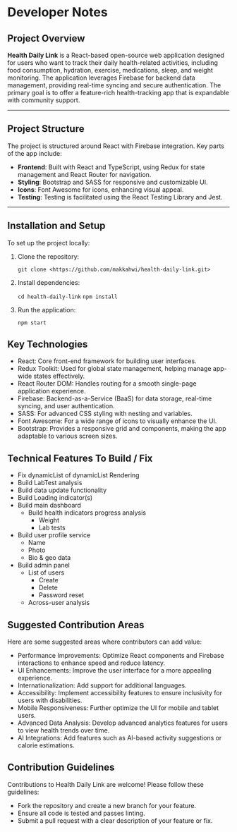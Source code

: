 # Developer Notes

## Project Overview

**Health Daily Link** is a React-based open-source web application designed for users who want to track their daily health-related activities, including food consumption, hydration, exercise, medications, sleep, and weight monitoring. The application leverages Firebase for backend data management, providing real-time syncing and secure authentication. The primary goal is to offer a feature-rich health-tracking app that is expandable with community support.

---

## Project Structure

The project is structured around React with Firebase integration. Key parts of the app include:

- **Frontend**: Built with React and TypeScript, using Redux for state management and React Router for navigation.
- **Styling**: Bootstrap and SASS for responsive and customizable UI.
- **Icons**: Font Awesome for icons, enhancing visual appeal.
- **Testing**: Testing is facilitated using the React Testing Library and Jest.

---

## Installation and Setup

To set up the project locally:

1. Clone the repository:

   `git clone <https://github.com/makkahwi/health-daily-link.git>`

2. Install dependencies:

   `cd health-daily-link`
   `npm install`

3. Run the application:

   `npm start`

## Key Technologies

- React: Core front-end framework for building user interfaces.
- Redux Toolkit: Used for global state management, helping manage app-wide states effectively.
- React Router DOM: Handles routing for a smooth single-page application experience.
- Firebase: Backend-as-a-Service (BaaS) for data storage, real-time syncing, and user authentication.
- SASS: For advanced CSS styling with nesting and variables.
- Font Awesome: For a wide range of icons to visually enhance the UI.
- Bootstrap: Provides a responsive grid and components, making the app adaptable to various screen sizes.

## Technical Features To Build / Fix

- Fix dynamicList of dynamicList Rendering
- Build LabTest analysis
- Build data update functionality
- Build Loading indicator(s)
- Build main dashboard
  - Build health indicators progress analysis
    - Weight
    - Lab tests
- Build user profile service
  - Name
  - Photo
  - Bio & geo data
- Build admin panel
  - List of users
    - Create
    - Delete
    - Password reset
  - Across-user analysis

## Suggested Contribution Areas

Here are some suggested areas where contributors can add value:

- Performance Improvements: Optimize React components and Firebase interactions to enhance speed and reduce latency.
- UI Enhancements: Improve the user interface for a more appealing experience.
- Internationalization: Add support for additional languages.
- Accessibility: Implement accessibility features to ensure inclusivity for users with disabilities.
- Mobile Responsiveness: Further optimize the UI for mobile and tablet users.
- Advanced Data Analysis: Develop advanced analytics features for users to view health trends over time.
- AI Integrations: Add features such as AI-based activity suggestions or calorie estimations.

## Contribution Guidelines

Contributions to Health Daily Link are welcome! Please follow these guidelines:

- Fork the repository and create a new branch for your feature.
- Ensure all code is tested and passes linting.
- Submit a pull request with a clear description of your feature or fix.
